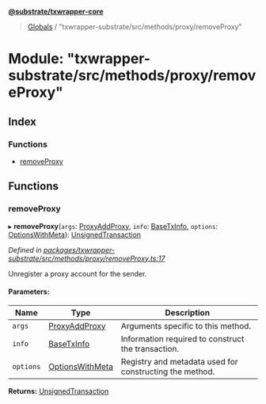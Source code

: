 **[@substrate/txwrapper-core](../README.md)**

> [Globals](../globals.md) / "txwrapper-substrate/src/methods/proxy/removeProxy"

# Module: "txwrapper-substrate/src/methods/proxy/removeProxy"

## Index

### Functions

* [removeProxy](_txwrapper_substrate_src_methods_proxy_removeproxy_.md#removeproxy)

## Functions

### removeProxy

▸ **removeProxy**(`args`: [ProxyAddProxy](../interfaces/_txwrapper_substrate_src_methods_proxy_addproxy_.proxyaddproxy.md), `info`: [BaseTxInfo](../interfaces/_txwrapper_core_src_types_method_.basetxinfo.md), `options`: [OptionsWithMeta](../interfaces/_txwrapper_core_src_types_method_.optionswithmeta.md)): [UnsignedTransaction](../interfaces/_txwrapper_core_src_types_method_.unsignedtransaction.md)

*Defined in [packages/txwrapper-substrate/src/methods/proxy/removeProxy.ts:17](https://github.com/paritytech/txwrapper-core/blob/731a943/packages/txwrapper-substrate/src/methods/proxy/removeProxy.ts#L17)*

Unregister a proxy account for the sender.

#### Parameters:

Name | Type | Description |
------ | ------ | ------ |
`args` | [ProxyAddProxy](../interfaces/_txwrapper_substrate_src_methods_proxy_addproxy_.proxyaddproxy.md) | Arguments specific to this method. |
`info` | [BaseTxInfo](../interfaces/_txwrapper_core_src_types_method_.basetxinfo.md) | Information required to construct the transaction. |
`options` | [OptionsWithMeta](../interfaces/_txwrapper_core_src_types_method_.optionswithmeta.md) | Registry and metadata used for constructing the method.  |

**Returns:** [UnsignedTransaction](../interfaces/_txwrapper_core_src_types_method_.unsignedtransaction.md)
